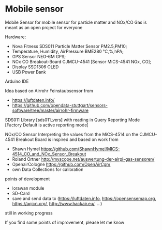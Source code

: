 # Mobile sensor

Mobile Sensor for mobile sensor for particle matter and NOx/CO Gas 
is meant as an open project for everyone

Hardware:
- Nova Fitness SDS011 Particle Matter Sensor PM2.5,PM10; 
- Temperature, Humidity, AirPressure BME280 °C,%,hPA; 
- GPS Sensor NEO-6M GPS; 
- NOx CO Breakout-Board CJMCU-4541 [Sensor MiCS-4541 NOx, CO]; 
- Display SSD1306 OLED
- USB Power Bank


Arduino IDE


Idea based on Airrohr Feinstaubsensor from 
- https://luftdaten.info/ 
- https://github.com/opendata-stuttgart/sensors-software/tree/master/airrohr-firmware


SDS011 Library [sds011_vers] with reading in Query Reporting Mode [Factory Default is active reporting mode]


NOx/CO Sensor
Interpreting the values from the MiCS-4514 on the CJMCU-4541 Breakout Board 
is inspired and based on work from
- Shawn Hymel https://github.com/ShawnHymel/MICS-4514_CO_and_NOx_Sensor_Breakout
- Roland Ortner http://myscope.net/auswertung-der-airpi-gas-sensoren/ 
- OpenairCologne https://github.com/OpenAirCgn/
- own Data Collections for calibration


points of development
- lorawan module
- SD-Card
- save and send data to (https://luftdaten.info, https://opensensemap.org, https://aqicn.org/, http://www.hackair.eu/, ...)


still in working progress



If you find some points of improvement, please let me know
